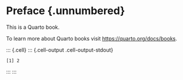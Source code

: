 # Preface {.unnumbered}

This is a Quarto book.

To learn more about Quarto books visit <https://quarto.org/docs/books>.


::: {.cell}
::: {.cell-output .cell-output-stdout}

```
[1] 2
```


:::
:::
